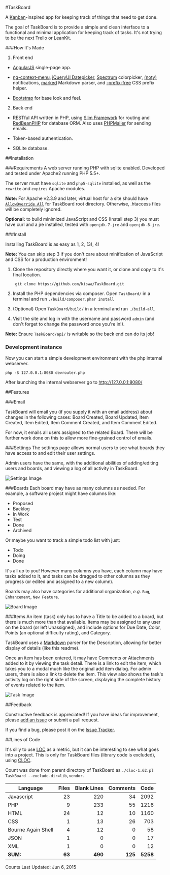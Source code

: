 #TaskBoard

A [Kanban](http://en.wikipedia.org/wiki/Kanban_board)-inspired app for keeping track of things that need to get done.

The goal of TaskBoard is to provide a simple and clean interface to a functional and minimal application for keeping track of tasks. It's not trying to be the next Trello or LeanKit.

###How It's Made

1. Front end

 * [AngularJS](https://angularjs.org/) single-page app.

 * [ng-context-menu](https://github.com/ianwalter/ng-context-menu), [jQueryUI Datepicker](http://jqueryui.com/datepicker/), [Spectrum](http://bgrins.github.io/spectrum/) colorpicker, [(noty)](http://ned.im/noty/) notifications, [marked](https://github.com/chjj/marked) Markdown parser, and [-prefix-free](http://leaverou.github.io/prefixfree/) CSS prefix helper.

 * [Bootstrap](http://getbootstrap.com/) for base look and feel.

2. Back end

 * RESTful API written in PHP, using [Slim Framework](http://www.slimframework.com/) for routing and [RedBeanPHP](http://www.redbeanphp.com/) for database ORM. Also uses [PHPMailer](https://github.com/PHPMailer/PHPMailer) for sending emails.

 * Token-based authentication.

 * SQLite database.

##Installation

###Requirements
A web server running PHP with sqlite enabled. Developed and tested under Apache2 running PHP 5.5+.

The server must have `sqlite` and `php5-sqlite` installed, as well as the `rewrite` and `expires` Apache modules.

**Note:** For Apache v2.3.9 and later, virtual host for a site should have [`AllowOverride All`](http://httpd.apache.org/docs/2.4/mod/core.html#allowoverride) for TaskBoard root directory. Otherwise, .htaccess files will be completely ignored.

**Optional:** to build minimized JavaScript and CSS (Install step 3) you must have curl and a jre installed, tested with `openjdk-7-jre` and `openjdk-8-jre`.

###Install

Installing TaskBoard is as easy as 1, 2, (3), 4!

**Note:** You can skip step 3 if you don't care about minification of JavaScript and CSS for a production environment!

1. Clone the repository directly where you want it, or clone and copy to it's final location.

        git clone https://github.com/kiswa/TaskBoard.git

2. Install the PHP dependencies via composer. Open `TaskBoard/` in a terminal and run `./build/composer.phar install`

3. (Optional) Open `TaskBoard/build/` in a terminal and run `./build-all`.

4. Visit the site and log in with the username and password `admin` (and don't forget to change the password once you're in!).

**Note:** Ensure `TaskBoard/api/` is writable so the back end can do its job!

### Development instance

Now you can start a simple development environment with the php internal webserver.

`php -S 127.0.0.1:8080 devrouter.php`

After launching the internal webserver go to http://127.0.0.1:8080/

##Features

###Email

TaskBoard will email you (if you supply it with an email address) about changes in the following cases: Board Created, Board Updated, Item Created, Item Edited, Item Comment Created, and Item Comment Edited.

For now, it emails all users assigned to the related Board. There will be further work done on this to allow more fine-grained control of emails.

###Settings
The settings page allows normal users to see what boards they have access to and edit their user settings.

Admin users have the same, with the additional abilities of adding/editing users and boards, and viewing a log of all activity in TaskBoard.

![Settings Image](http://taskboard.matthewross.me/docs/images/settings-standard.png)

###Boards
Each board may have as many columns as needed. For example, a software project might have columns like:

 * Proposed
 * Backlog
 * In Work
 * Test
 * Done
 * Archived

Or maybe you want to track a simple todo list with just:

 * Todo
 * Doing
 * Done

It's all up to you! However many columns you have, each column may have tasks added to it, and tasks can be dragged to other columns as they progress (or edited and assigned to a new column).

Boards may also have categories for additional organization, *e.g.* `Bug`, `Enhancement`, `New Feature`.

![Board Image](http://taskboard.matthewross.me/images/board.png)

###Items
An item (task) only has to have a Title to be added to a board, but there is much more than that available. Items may be assigned to any user on the board (or left Unassigned), and include options for Due Date, Color, Points (an optional difficulty rating), and Category.

TaskBoard uses a [Markdown](https://github.com/adam-p/markdown-here/wiki/Markdown-Cheatsheet#table-of-contents) parser for the Description, allowing for better display of details (like this readme).

Once an item has been entered, it may have Comments or Attachments added to it by viewing the task detail. There is a link to edit the item, which takes you to a modal much like the original add item dialog. For admin users, there is also a link to delete the item. This view also shows the task's activity log on the right side of the screen, displaying the complete history of events related to the item.

![Task Image](http://taskboard.matthewross.me/docs/images/view-item2.png)

##Feedback

Constructive feedback is appreciated! If you have ideas for improvement, please [add an issue](https://github.com/kiswa/TaskBoard/issues) or submit a pull request.

If you find a bug, please post it on the [Issue Tracker](https://github.com/kiswa/TaskBoard/issues).

##Lines of Code

It's silly to use [LOC](http://en.wikipedia.org/wiki/Source_lines_of_code) as a metric, but it can be interesting to see what goes into a project.
This is only for TaskBoard files (library code is excluded), using [CLOC](http://cloc.sourceforge.net/).

Count was done from parent directory of TaskBoard as `./cloc-1.62.pl TaskBoard --exclude-dir=lib,vendor`.

Language           | Files  | Blank Lines  | Comments | Code
-------------------|-------:|-------------:|---------:|---------:
Javascript         | 23     | 220          | 34       | 2092
PHP                | 9      | 233          | 55       | 1216
HTML               | 24     | 12           | 10       | 1160
CSS                | 1      | 13           | 26       | 703
Bourne Again Shell | 4      | 12           | 0        | 58
JSON               | 1      | 0            | 0        | 17
XML                | 1      | 0            | 0        | 12
__SUM:__           | __63__ | __490__      | __125__  | __5258__

Counts Last Updated: Jun 6, 2015
